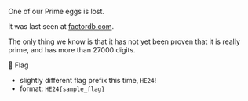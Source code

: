 One of our Prime eggs is lost.

It was last seen at [factordb.com](http://factordb.com).

The only thing we know is that it has not yet been proven that it is really prime, and has more than 27000 digits.

🚩 Flag
- slightly different flag prefix this time, `HE24`!
- format: `HE24{sample_flag}`


